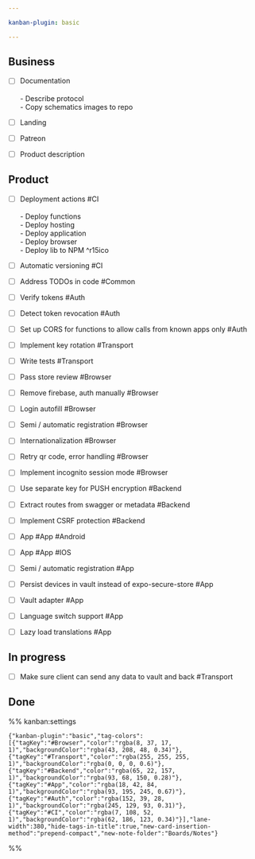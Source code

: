 ```yaml
---

kanban-plugin: basic

---
```


## Business

- [ ] Documentation<br><br>- Describe protocol<br>- Copy schematics images to repo
- [ ] Landing
- [ ] Patreon
- [ ] Product description


## Product

- [ ] Deployment actions #CI<br><br>- Deploy functions<br>- Deploy hosting<br>- Deploy application<br>- Deploy browser<br>- Deploy lib to NPM ^r15ico
- [ ] Automatic versioning #CI
- [ ] Address TODOs in code #Common
- [ ] Verify tokens #Auth
- [ ] Detect token revocation #Auth
- [ ] Set up CORS for functions to allow calls from known apps only #Auth
- [ ] Implement key rotation #Transport
- [ ] Write tests #Transport
- [ ] Pass store review #Browser
- [ ] Remove firebase, auth manually #Browser
- [ ] Login autofill #Browser
- [ ] Semi / automatic registration #Browser
- [ ] Internationalization #Browser
- [ ] Retry qr code, error handling #Browser
- [ ] Implement incognito session mode #Browser
- [ ] Use separate key for PUSH encryption #Backend
- [ ] Extract routes from swagger or metadata #Backend
- [ ] Implement CSRF protection #Backend
- [ ] App #App #Android
- [ ] App #App  #IOS
- [ ] Semi / automatic registration #App
- [ ] Persist devices in vault instead of expo-secure-store #App
- [ ] Vault adapter #App
- [ ] Language switch support #App
- [ ] Lazy load translations #App


## In progress

- [ ] Make sure client can send any data to vault and back #Transport


## Done





%% kanban:settings
```
{"kanban-plugin":"basic","tag-colors":[{"tagKey":"#Browser","color":"rgba(8, 37, 17, 1)","backgroundColor":"rgba(43, 208, 48, 0.34)"},{"tagKey":"#Transport","color":"rgba(255, 255, 255, 1)","backgroundColor":"rgba(0, 0, 0, 0.6)"},{"tagKey":"#Backend","color":"rgba(65, 22, 157, 1)","backgroundColor":"rgba(93, 68, 150, 0.28)"},{"tagKey":"#App","color":"rgba(18, 42, 84, 1)","backgroundColor":"rgba(93, 195, 245, 0.67)"},{"tagKey":"#Auth","color":"rgba(152, 39, 28, 1)","backgroundColor":"rgba(245, 129, 93, 0.31)"},{"tagKey":"#CI","color":"rgba(7, 108, 52, 1)","backgroundColor":"rgba(62, 186, 123, 0.34)"}],"lane-width":380,"hide-tags-in-title":true,"new-card-insertion-method":"prepend-compact","new-note-folder":"Boards/Notes"}
```
%%